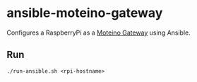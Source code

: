 # ansible-moteino-gateway
Configures a RaspberryPi as a [Moteino Gateway](http://lowpowerlab.com/gateway/) using Ansible.

## Run
```
./run-ansible.sh <rpi-hostname>
```
